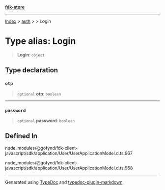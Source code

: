 [**fdk-store**](../../../README.md)
***

[Index](../../../API.md) > [auth](../../README.md) > [<internal>](../README.md) > Login

# Type alias: Login

> **Login**: `object`

## Type declaration

### `otp`

> `optional` **otp**: `boolean`

***

### `password`

> `optional` **password**: `boolean`

## Defined In

node\_modules/@gofynd/fdk-client-javascript/sdk/application/User/UserApplicationModel.d.ts:967

node\_modules/@gofynd/fdk-client-javascript/sdk/application/User/UserApplicationModel.d.ts:968

***
Generated using [TypeDoc](https://typedoc.org/) and [typedoc-plugin-markdown](https://www.npmjs.com/package/typedoc-plugin-markdown)
